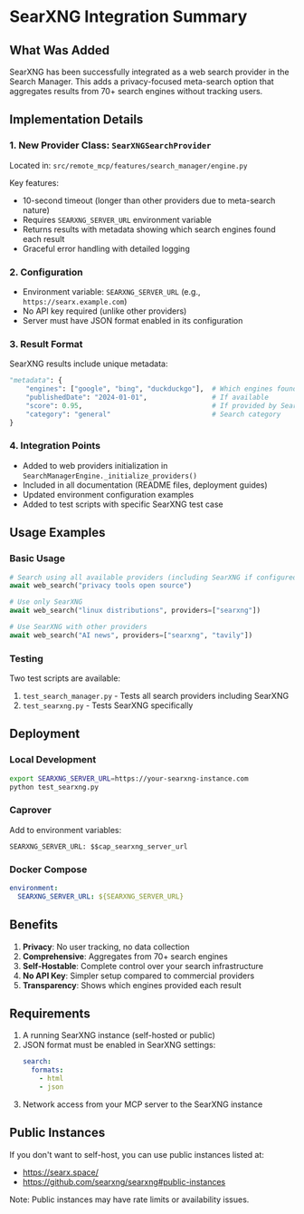 # SearXNG Integration Summary

## What Was Added

SearXNG has been successfully integrated as a web search provider in the Search Manager. This adds a privacy-focused meta-search option that aggregates results from 70+ search engines without tracking users.

## Implementation Details

### 1. **New Provider Class: `SearXNGSearchProvider`**
Located in: `src/remote_mcp/features/search_manager/engine.py`

Key features:
- 10-second timeout (longer than other providers due to meta-search nature)
- Requires `SEARXNG_SERVER_URL` environment variable
- Returns results with metadata showing which search engines found each result
- Graceful error handling with detailed logging

### 2. **Configuration**
- Environment variable: `SEARXNG_SERVER_URL` (e.g., `https://searx.example.com`)
- No API key required (unlike other providers)
- Server must have JSON format enabled in its configuration

### 3. **Result Format**
SearXNG results include unique metadata:
```python
"metadata": {
    "engines": ["google", "bing", "duckduckgo"],  # Which engines found this result
    "publishedDate": "2024-01-01",                # If available
    "score": 0.95,                                # If provided by SearXNG
    "category": "general"                         # Search category
}
```

### 4. **Integration Points**
- Added to web providers initialization in `SearchManagerEngine._initialize_providers()`
- Included in all documentation (README files, deployment guides)
- Updated environment configuration examples
- Added to test scripts with specific SearXNG test case

## Usage Examples

### Basic Usage
```python
# Search using all available providers (including SearXNG if configured)
await web_search("privacy tools open source")

# Use only SearXNG
await web_search("linux distributions", providers=["searxng"])

# Use SearXNG with other providers
await web_search("AI news", providers=["searxng", "tavily"])
```

### Testing
Two test scripts are available:
1. `test_search_manager.py` - Tests all search providers including SearXNG
2. `test_searxng.py` - Tests SearXNG specifically

## Deployment

### Local Development
```bash
export SEARXNG_SERVER_URL=https://your-searxng-instance.com
python test_searxng.py
```

### Caprover
Add to environment variables:
```
SEARXNG_SERVER_URL: $$cap_searxng_server_url
```

### Docker Compose
```yaml
environment:
  SEARXNG_SERVER_URL: ${SEARXNG_SERVER_URL}
```

## Benefits

1. **Privacy**: No user tracking, no data collection
2. **Comprehensive**: Aggregates from 70+ search engines
3. **Self-Hostable**: Complete control over your search infrastructure
4. **No API Key**: Simpler setup compared to commercial providers
5. **Transparency**: Shows which engines provided each result

## Requirements

1. A running SearXNG instance (self-hosted or public)
2. JSON format must be enabled in SearXNG settings:
   ```yaml
   search:
     formats:
       - html
       - json
   ```
3. Network access from your MCP server to the SearXNG instance

## Public Instances

If you don't want to self-host, you can use public instances listed at:
- https://searx.space/
- https://github.com/searxng/searxng#public-instances

Note: Public instances may have rate limits or availability issues.
